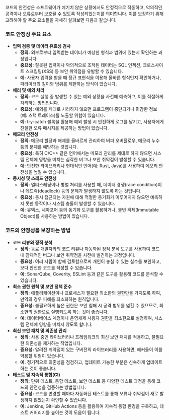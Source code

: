 코드의 안전성은 소프트웨어가 예기치 않은 상황에서도 안정적으로 작동하고, 악의적인 공격이나 오류로부터 보호될 수 있도록 작성되었는지를 의미합니다. 이를 보장하기 위해 고려해야 할 주요 요소들을 자세히 살펴보면 다음과 같습니다.

### 코드 안정성 주요 요소

- **입력 검증 및 데이터 유효성 검사**
    - **정의:** 외부로부터 입력받는 데이터가 예상한 형식과 범위에 있는지 확인하는 과정입니다.
    - **중요성:** 잘못된 입력이나 악의적으로 조작된 데이터는 SQL 인젝션, 크로스사이트 스크립팅(XSS) 등 보안 취약점을 유발할 수 있습니다.
    - **예:** 사용자 입력을 받을 때 정규 표현식을 이용해 올바른 형식인지 확인하거나, 파라미터의 길이와 범위를 제한하는 방식이 있습니다.
- **에러 및 예외 처리**
    - **정의:** 코드 실행 중 발생할 수 있는 예외 상황을 사전에 예측하고, 이를 적절하게 처리하는 방법입니다.
    - **중요성:** 예외를 제대로 처리하지 않으면 프로그램이 중단되거나 민감한 정보(예: 스택 트레이스)를 노출할 위험이 있습니다.
    - **예:** try-catch 블록을 활용해 예외 발생 시 안전하게 로그를 남기고, 사용자에게 친절한 오류 메시지를 제공하는 방법이 있습니다.
- **메모리 안전성**
    - **정의:** 메모리 할당과 해제를 올바르게 관리하여 버퍼 오버플로우, 메모리 누수 등의 문제를 예방하는 것입니다.
    - **중요성:** 특히 C/C++ 같은 언어에서는 메모리 관리를 제대로 하지 않으면 시스템 전체에 영향을 미치는 심각한 버그나 보안 취약점이 발생할 수 있습니다.
    - **예:** 안전한 라이브러리나 현대적인 언어(예: Rust, Java)를 사용하여 메모리 안전성을 높일 수 있습니다.
- **동시성 및 스레드 안전성**
    - **정의:** 멀티스레딩이나 병렬 처리를 사용할 때, 데이터 경쟁(race condition)이나 데드락(deadlock) 등의 문제가 발생하지 않도록 하는 것입니다.
    - **중요성:** 동시 접근되는 자원에 대해 적절한 동기화가 이루어지지 않으면 예측하지 못한 동작이나 시스템 충돌이 발생할 수 있습니다.
    - **예:** 뮤텍스, 세마포어 등의 동기화 도구를 활용하거나, 불변 객체(Immutable Object)를 사용하는 방법이 있습니다.

### 코드의 안정성을 보장하는 방법
- **코드 리뷰와 정적 분석**
    - **정의:** 동료 개발자와의 코드 리뷰나 자동화된 정적 분석 도구를 사용하여 코드 내 잠재적인 버그나 보안 취약점을 사전에 발견하는 과정입니다.
    - **중요성:** 여러 사람이 함께 검토함으로써 개인이 놓칠 수 있는 실수를 보완하고, 보다 안전한 코드를 작성할 수 있습니다.
    - **예:** SonarQube, Coverity, ESLint 등과 같은 도구를 활용해 코드를 분석할 수 있습니다.
- **최소 권한 원칙 및 보안 정책 준수**
    - **정의:** 애플리케이션이나 프로세스가 필요한 최소한의 권한만을 가지도록 하여, 만약의 경우 피해를 최소화하는 원칙입니다.
    - **중요성:** 불필요하게 높은 권한은 보안 침해 시 공격 범위를 넓힐 수 있으므로, 최소한의 권한으로 실행되도록 하는 것이 좋습니다.
    - **예:** 데이터베이스 계정이나 운영체제 사용자 권한을 최소한으로 설정하여, 시스템 전체에 영향을 미치지 않도록 합니다.
- **최신 보안 패치 및 의존성 관리**
    - **정의:** 사용 중인 라이브러리나 프레임워크의 최신 보안 패치를 적용하고, 불필요한 의존성을 제거하는 작업입니다.
    - **중요성:** 알려진 취약점이 있는 구버전의 라이브러리를 사용하면, 해커들이 이를 악용할 위험이 있습니다.
    - **예:** 정기적으로 의존성을 점검하고, 업데이트 가능한 부분은 신속하게 업데이트하는 것이 좋습니다.
- **테스트 및 지속적 통합(CI)**
    - **정의:** 단위 테스트, 통합 테스트, 보안 테스트 등 다양한 테스트 과정을 통해 코드의 안전성을 검증하는 방법입니다.
    - **중요성:** 코드를 변경할 때마다 자동화된 테스트를 통해 오류나 취약점이 새로 발생하지 않았는지 확인할 수 있습니다.
    - **예:** Jenkins, GitHub Actions 등을 활용하여 지속적 통합 환경을 구축하고, 테스트 커버리지를 높이는 것이 도움이 됩니다.
